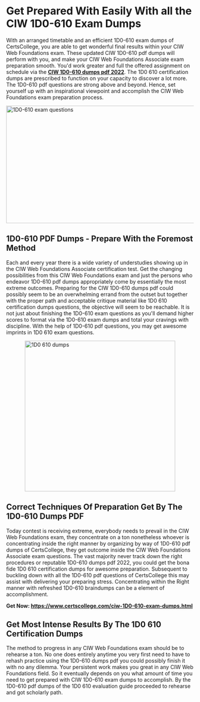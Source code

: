 <h1><strong>Get Prepared With Easily With all the CIW 1D0-610 Exam Dumps&nbsp;</strong></h1>
<p><span style="font-weight: 400;">With an arranged timetable and an efficient  1D0-610 exam dumps of CertsCollege, you are able to get wonderful final results within your CIW Web Foundations exam. These updated CIW 1D0-610 pdf dumps will perform with you, and make your CIW Web Foundations Associate exam preparation smooth. You'd work greater and full the offered assignment on schedule via the <strong><a href="https://www.certscollege.com/ciw-1D0-610-exam-dumps.html">CIW 1D0-610 dumps pdf 2022</a></strong>. The 1D0 610 certification dumps are prescribed to function on your capacity to discover a lot more. The  1D0-610 pdf questions are strong above and beyond. Hence, set yourself up with an inspirational viewpoint and accomplish the CIW Web Foundations exam preparation process.&nbsp;</span></p>
<p><span style="font-weight: 400;"><img style="display: block; margin-left: auto; margin-right: auto;" src="https://i.ibb.co/CPDK3ps/Yellow-and-Blue-Initiative-Blog-Banner.png" alt="1D0-610 exam questions" width="559" height="315" /></span></p>
<h2><strong>1D0-610 PDF Dumps - Prepare With the Foremost Method</strong></h2>
<p><span style="font-weight: 400;">Each and every year there is a wide variety of understudies showing up in the CIW Web Foundations Associate certification test. Get the changing possibilities from this CIW Web Foundations exam and just the persons who endeavor 1D0-610 pdf dumps appropriately come by essentially the most extreme outcomes. Preparing for the CIW 1D0-610 dumps pdf could possibly seem to be an overwhelming errand from the outset but together with the proper path and acceptable critique material like 1D0 610 certification dumps questions, the objective will seem to be reachable. It is not just about finishing the 1D0-610 exam questions as you'll demand higher scores to format via the 1D0-610 exam dumps and total your cravings with discipline. With the help of 1D0-610 pdf questions, you may get awesome imprints in 1D0 610 exam questions.</span></p>
<p><span style="font-weight: 400;"><a href="https://tinyurl.com/yc5avjor"><img style="display: block; margin-left: auto; margin-right: auto;" src="https://i.ibb.co/9tMrhdY/Teacher-Appreciation-Invitation.png" alt="1D0 610 dumps " width="404" height="404" /></a></span></p>
<h2><strong>Correct Techniques Of Preparation Get By The 1D0-610 Dumps PDF</strong></h2>
<p><span style="font-weight: 400;">Today contest is receiving extreme, everybody needs to prevail in the CIW Web Foundations exam, they concentrate on a ton nonetheless whoever is concentrating inside the right manner by organizing by way of 1D0-610 pdf dumps of CertsCollege, they get outcome inside the CIW Web Foundations Associate exam questions. The vast majority never track down the right procedures or reputable 1D0-610 dumps pdf 2022, you could get the bona fide 1D0 610 certification dumps for awesome preparation. Subsequent to buckling down with all the  1D0-610 pdf questions of CertsCollege this may assist with delivering your preparing stress. Concentrating within the Right manner with refreshed 1D0-610 braindumps can be a element of accomplishment.</span></p>
<p><span style="font-weight: 400;"><strong>Get Now: <a href="https://www.certscollege.com/ciw-1D0-610-exam-dumps.html">https://www.certscollege.com/ciw-1D0-610-exam-dumps.html</a></strong></span></p>
<h2><strong>Get Most Intense Results By The 1D0 610 Certification Dumps</strong></h2>
<p><span style="font-weight: 400;">The method to progress in any CIW Web Foundations exam should be to rehearse a ton. No one does entirely anytime you very first need to have to rehash practice using the 1D0-610 dumps pdf you could possibly finish it with no any dilemma. Your persistent work makes you great in any CIW Web Foundations field. So it eventually depends on you what amount of time you need to get prepared with CIW 1D0-610 exam dumps to accomplish. By the 1D0-610 pdf dumps of the 1D0 610 evaluation guide proceeded to rehearse and got scholarly path.</span></p>
